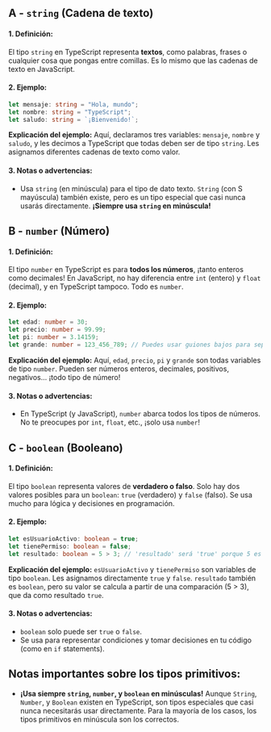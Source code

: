 ## A - `string` (Cadena de texto)

#### 1. **Definición:**

El tipo `string` en TypeScript representa **textos**, como palabras, frases o cualquier cosa que pongas entre comillas. Es lo mismo que las cadenas de texto en JavaScript.

#### 2. **Ejemplo:**

```typescript
let mensaje: string = "Hola, mundo";
let nombre: string = "TypeScript";
let saludo: string = `¡Bienvenido!`;
```

**Explicación del ejemplo:**
Aquí, declaramos tres variables: `mensaje`, `nombre` y `saludo`, y les decimos a TypeScript que todas deben ser de tipo `string`. Les asignamos diferentes cadenas de texto como valor.

#### 3. **Notas o advertencias:**

- Usa `string` (en minúscula) para el tipo de dato texto. `String` (con S mayúscula) también existe, pero es un tipo especial que casi nunca usarás directamente. **¡Siempre usa `string` en minúscula!**

## B - `number` (Número)

#### 1. **Definición:**

El tipo `number` en TypeScript es para **todos los números**, ¡tanto enteros como decimales! En JavaScript, no hay diferencia entre `int` (entero) y `float` (decimal), y en TypeScript tampoco. Todo es `number`.

#### 2. **Ejemplo:**

```typescript
let edad: number = 30;
let precio: number = 99.99;
let pi: number = 3.14159;
let grande: number = 123_456_789; // Puedes usar guiones bajos para separar miles, ¡más fácil de leer!
```

**Explicación del ejemplo:**
Aquí, `edad`, `precio`, `pi` y `grande` son todas variables de tipo `number`. Pueden ser números enteros, decimales, positivos, negativos... ¡todo tipo de número!

#### 3. **Notas o advertencias:**

- En TypeScript (y JavaScript), `number` abarca todos los tipos de números. No te preocupes por `int`, `float`, etc., ¡solo usa `number`!

## C - `boolean` (Booleano)

#### 1. **Definición:**

El tipo `boolean` representa valores de **verdadero o falso**. Solo hay dos valores posibles para un `boolean`: `true` (verdadero) y `false` (falso). Se usa mucho para lógica y decisiones en programación.

#### 2. **Ejemplo:**

```typescript
let esUsuarioActivo: boolean = true;
let tienePermiso: boolean = false;
let resultado: boolean = 5 > 3; // 'resultado' será 'true' porque 5 es mayor que 3
```

**Explicación del ejemplo:**
`esUsuarioActivo` y `tienePermiso` son variables de tipo `boolean`. Les asignamos directamente `true` y `false`. `resultado` también es `boolean`, pero su valor se calcula a partir de una comparación (5 > 3), que da como resultado `true`.

#### 3. **Notas o advertencias:**

- `boolean` solo puede ser `true` o `false`.
- Se usa para representar condiciones y tomar decisiones en tu código (como en `if` statements).

## Notas importantes sobre los tipos primitivos:

- **¡Usa siempre `string`, `number`, y `boolean` en minúsculas!** Aunque `String`, `Number`, y `Boolean` existen en TypeScript, son tipos especiales que casi nunca necesitarás usar directamente. Para la mayoría de los casos, los tipos primitivos en minúscula son los correctos.
